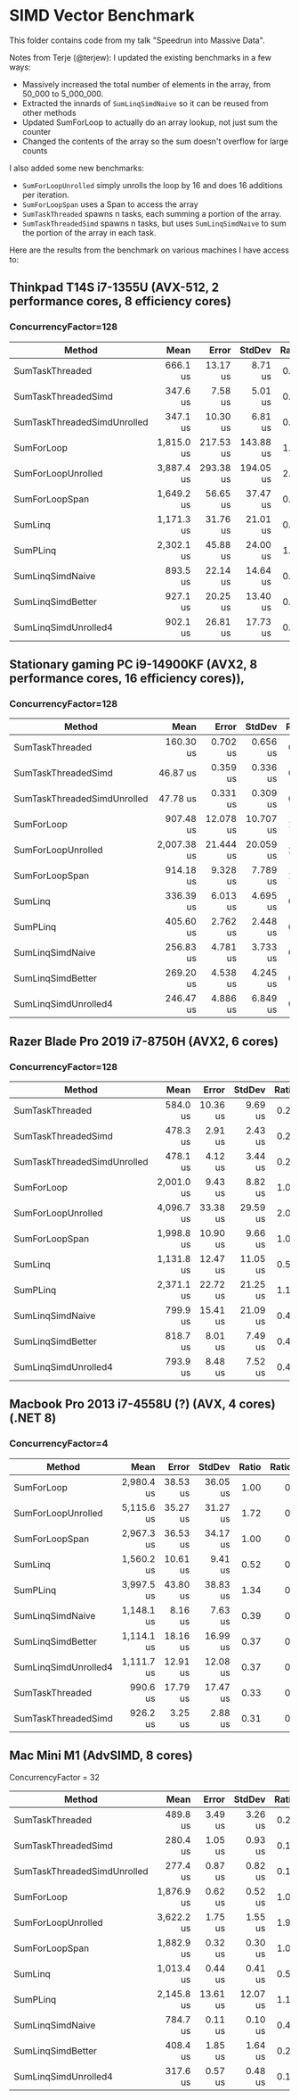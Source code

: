 # SIMD Vector Benchmark

This folder contains code from my talk "Speedrun into Massive Data".

Notes from Terje (@terjew):
I updated the existing benchmarks in a few ways:
- Massively increased the total number of elements in the array, from 50_000 to 5_000_000.
- Extracted the innards of `SumLinqSimdNaive` so it can be reused from other methods
- Updated SumForLoop to actually do an array lookup, not just sum the counter
- Changed the contents of the array so the sum doesn't overflow for large counts

I also added some new benchmarks:
- `SumForLoopUnrolled` simply unrolls the loop by 16 and does 16 additions per iteration.
- `SumForLoopSpan` uses a Span to access the array
- `SumTaskThreaded` spawns n tasks, each summing a portion of the array.
- `SumTaskThreadedSimd` spawns n tasks, but uses `SumLinqSimdNaive` to sum the portion of the array in each task.

Here are the results from the benchmark on various machines I have access to:

## Thinkpad T14S i7-1355U (AVX-512, 2 performance cores, 8 efficiency cores)
### ConcurrencyFactor=128

| Method                      | Mean       | Error     | StdDev    | Ratio | RatioSD | Rank |
|---------------------------- |-----------:|----------:|----------:|------:|--------:|-----:|
| SumTaskThreaded             |   666.1 us |  13.17 us |   8.71 us |  0.37 |    0.03 |    2 |
| SumTaskThreadedSimd         |   347.6 us |   7.58 us |   5.01 us |  0.19 |    0.01 |    1 |
| SumTaskThreadedSimdUnrolled |   347.1 us |  10.30 us |   6.81 us |  0.19 |    0.01 |    1 |
| SumForLoop                  | 1,815.0 us | 217.53 us | 143.88 us |  1.01 |    0.11 |    5 |
| SumForLoopUnrolled          | 3,887.4 us | 293.38 us | 194.05 us |  2.15 |    0.19 |    7 |
| SumForLoopSpan              | 1,649.2 us |  56.65 us |  37.47 us |  0.91 |    0.07 |    5 |
| SumLinq                     | 1,171.3 us |  31.76 us |  21.01 us |  0.65 |    0.05 |    4 |
| SumPLinq                    | 2,302.1 us |  45.88 us |  24.00 us |  1.28 |    0.10 |    6 |
| SumLinqSimdNaive            |   893.5 us |  22.14 us |  14.64 us |  0.50 |    0.04 |    3 |
| SumLinqSimdBetter           |   927.1 us |  20.25 us |  13.40 us |  0.51 |    0.04 |    3 |
| SumLinqSimdUnrolled4        |   902.1 us |  26.81 us |  17.73 us |  0.50 |    0.04 |    3 |

## Stationary gaming PC i9-14900KF (AVX2, 8 performance cores, 16 efficiency cores)), 
### ConcurrencyFactor=128
| Method                      | Mean        | Error     | StdDev    | Ratio | RatioSD | Rank |
|---------------------------- |------------:|----------:|----------:|------:|--------:|-----:|
| SumTaskThreaded             |   160.30 us |  0.702 us |  0.656 us |  0.18 |    0.00 |    2 |
| SumTaskThreadedSimd         |    46.87 us |  0.359 us |  0.336 us |  0.05 |    0.00 |    1 |
| SumTaskThreadedSimdUnrolled |    47.78 us |  0.331 us |  0.309 us |  0.05 |    0.00 |    1 |
| SumForLoop                  |   907.48 us | 12.078 us | 10.707 us |  1.00 |    0.02 |    6 |
| SumForLoopUnrolled          | 2,007.38 us | 21.444 us | 20.059 us |  2.21 |    0.03 |    7 |
| SumForLoopSpan              |   914.18 us |  9.328 us |  7.789 us |  1.01 |    0.01 |    6 |
| SumLinq                     |   336.39 us |  6.013 us |  4.695 us |  0.37 |    0.01 |    4 |
| SumPLinq                    |   405.60 us |  2.762 us |  2.448 us |  0.45 |    0.01 |    5 |
| SumLinqSimdNaive            |   256.83 us |  4.781 us |  3.733 us |  0.28 |    0.01 |    3 |
| SumLinqSimdBetter           |   269.20 us |  4.538 us |  4.245 us |  0.30 |    0.01 |    3 |
| SumLinqSimdUnrolled4        |   246.47 us |  4.886 us |  6.849 us |  0.27 |    0.01 |    3 |

## Razer Blade Pro 2019 i7-8750H (AVX2, 6 cores)
### ConcurrencyFactor=128
| Method                      | Mean       | Error    | StdDev   | Ratio | RatioSD | Rank |
|---------------------------- |-----------:|---------:|---------:|------:|--------:|-----:|
| SumTaskThreaded             |   584.0 us | 10.36 us |  9.69 us |  0.29 |    0.00 |    2 |
| SumTaskThreadedSimd         |   478.3 us |  2.91 us |  2.43 us |  0.24 |    0.00 |    1 |
| SumTaskThreadedSimdUnrolled |   478.1 us |  4.12 us |  3.44 us |  0.24 |    0.00 |    1 |
| SumForLoop                  | 2,001.0 us |  9.43 us |  8.82 us |  1.00 |    0.01 |    5 |
| SumForLoopUnrolled          | 4,096.7 us | 33.38 us | 29.59 us |  2.05 |    0.02 |    7 |
| SumForLoopSpan              | 1,998.8 us | 10.90 us |  9.66 us |  1.00 |    0.01 |    5 |
| SumLinq                     | 1,131.8 us | 12.47 us | 11.05 us |  0.57 |    0.01 |    4 |
| SumPLinq                    | 2,371.1 us | 22.72 us | 21.25 us |  1.18 |    0.01 |    6 |
| SumLinqSimdNaive            |   799.9 us | 15.41 us | 21.09 us |  0.40 |    0.01 |    3 |
| SumLinqSimdBetter           |   818.7 us |  8.01 us |  7.49 us |  0.41 |    0.00 |    3 |
| SumLinqSimdUnrolled4        |   793.9 us |  8.48 us |  7.52 us |  0.40 |    0.00 |    3 |

## Macbook Pro 2013 i7-4558U (?) (AVX, 4 cores) (.NET 8)
### ConcurrencyFactor=4
| Method               | Mean       | Error    | StdDev   | Ratio | RatioSD | Rank |
|--------------------- |-----------:|---------:|---------:|------:|--------:|-----:|
| SumForLoop           | 2,980.4 us | 38.53 us | 36.05 us |  1.00 |    0.02 |    5 |
| SumForLoopUnrolled   | 5,115.6 us | 35.27 us | 31.27 us |  1.72 |    0.02 |    7 |
| SumForLoopSpan       | 2,967.3 us | 36.53 us | 34.17 us |  1.00 |    0.02 |    5 |
| SumLinq              | 1,560.2 us | 10.61 us |  9.41 us |  0.52 |    0.01 |    4 |
| SumPLinq             | 3,997.5 us | 43.80 us | 38.83 us |  1.34 |    0.02 |    6 |
| SumLinqSimdNaive     | 1,148.1 us |  8.16 us |  7.63 us |  0.39 |    0.01 |    3 |
| SumLinqSimdBetter    | 1,114.1 us | 18.16 us | 16.99 us |  0.37 |    0.01 |    3 |
| SumLinqSimdUnrolled4 | 1,111.7 us | 12.91 us | 12.08 us |  0.37 |    0.01 |    3 |
| SumTaskThreaded      |   990.6 us | 17.79 us | 17.47 us |  0.33 |    0.01 |    2 |
| SumTaskThreadedSimd  |   926.2 us |  3.25 us |  2.88 us |  0.31 |    0.00 |    1 |

## Mac Mini M1 (AdvSIMD, 8 cores)
ConcurrencyFactor = 32

| Method                      | Mean       | Error    | StdDev   | Ratio | Rank |
|---------------------------- |-----------:|---------:|---------:|------:|-----:|
| SumTaskThreaded             |   489.8 us |  3.49 us |  3.26 us |  0.26 |    4 |
| SumTaskThreadedSimd         |   280.4 us |  1.05 us |  0.93 us |  0.15 |    1 |
| SumTaskThreadedSimdUnrolled |   277.4 us |  0.87 us |  0.82 us |  0.15 |    1 |
| SumForLoop                  | 1,876.9 us |  0.62 us |  0.52 us |  1.00 |    7 |
| SumForLoopUnrolled          | 3,622.2 us |  1.75 us |  1.55 us |  1.93 |    9 |
| SumForLoopSpan              | 1,882.9 us |  0.32 us |  0.30 us |  1.00 |    7 |
| SumLinq                     | 1,013.4 us |  0.44 us |  0.41 us |  0.54 |    6 |
| SumPLinq                    | 2,145.8 us | 13.61 us | 12.07 us |  1.14 |    8 |
| SumLinqSimdNaive            |   784.7 us |  0.11 us |  0.10 us |  0.42 |    5 |
| SumLinqSimdBetter           |   408.4 us |  1.85 us |  1.64 us |  0.22 |    3 |
| SumLinqSimdUnrolled4        |   317.6 us |  0.57 us |  0.48 us |  0.17 |    2 |

